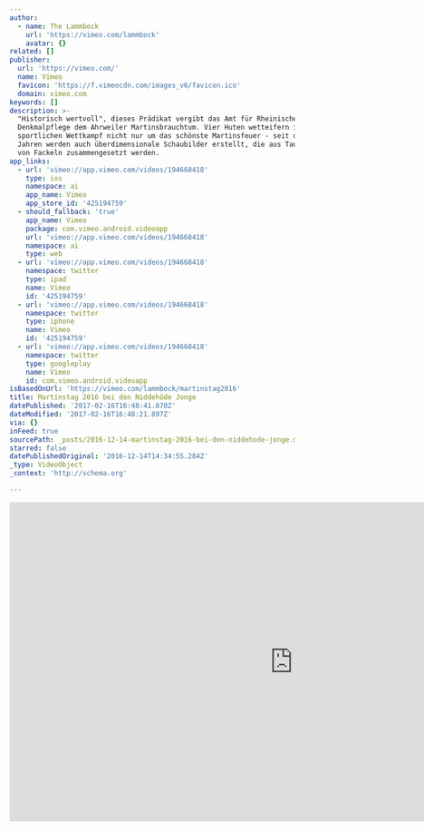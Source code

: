 ```yaml
---
author:
  - name: The Lammbock
    url: 'https://vimeo.com/lammbock'
    avatar: {}
related: []
publisher:
  url: 'https://vimeo.com/'
  name: Vimeo
  favicon: 'https://f.vimeocdn.com/images_v6/favicon.ico'
  domain: vimeo.com
keywords: []
description: >-
  "Historisch wertvoll", dieses Prädikat vergibt das Amt für Rheinische
  Denkmalpflege dem Ahrweiler Martinsbrauchtum. Vier Huten wetteifern im
  sportlichen Wettkampf nicht nur um das schönste Martinsfeuer - seit den 50er
  Jahren werden auch überdimensionale Schaubilder erstellt, die aus Tausenden
  von Fackeln zusammengesetzt werden.
app_links:
  - url: 'vimeo://app.vimeo.com/videos/194668418'
    type: ios
    namespace: ai
    app_name: Vimeo
    app_store_id: '425194759'
  - should_fallback: 'true'
    app_name: Vimeo
    package: com.vimeo.android.videoapp
    url: 'vimeo://app.vimeo.com/videos/194668418'
    namespace: ai
    type: web
  - url: 'vimeo://app.vimeo.com/videos/194668418'
    namespace: twitter
    type: ipad
    name: Vimeo
    id: '425194759'
  - url: 'vimeo://app.vimeo.com/videos/194668418'
    namespace: twitter
    type: iphone
    name: Vimeo
    id: '425194759'
  - url: 'vimeo://app.vimeo.com/videos/194668418'
    namespace: twitter
    type: googleplay
    name: Vimeo
    id: com.vimeo.android.videoapp
isBasedOnUrl: 'https://vimeo.com/lammbock/martinstag2016'
title: Martinstag 2016 bei den Niddehöde Jonge
datePublished: '2017-02-16T16:48:41.870Z'
dateModified: '2017-02-16T16:48:21.897Z'
via: {}
inFeed: true
sourcePath: _posts/2016-12-14-martinstag-2016-bei-den-niddehode-jonge.md
starred: false
datePublishedOriginal: '2016-12-14T14:34:55.284Z'
_type: VideoObject
_context: 'http://schema.org'

---
```

<iframe src="https://cdn.embedly.com/widgets/media.html?src=https%3A%2F%2Fplayer.vimeo.com%2Fvideo%2F194668418&amp;url=https%3A%2F%2Fvimeo.com%2F194668418&amp;image=https%3A%2F%2Fi.vimeocdn.com%2Fvideo%2F606696284_1280.jpg&amp;key=b7d04c9b404c499eba89ee7072e1c4f7&amp;type=text%2Fhtml&amp;schema=vimeo" width="1000" height="563" scrolling="no" frameborder="0" allowfullscreen="" style=""></iframe>